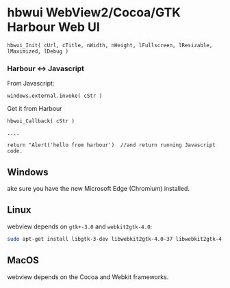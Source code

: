 # hbwui WebView2/Cocoa/GTK Harbour Web UI

    hbwui_Init( cUrl, cTitle, nWidth, nHeight, lFullscreen, lResizable, lMaximized, lDebug )

### Harbour <-> Javascript

From Javascript:

    windows.external.invoke( cStr )

Get it from Harbour

    hbwui_Callback( cStr )
    
    ....

    return "Alert('hello from harbour')  //and return running Javascript code.
    
## Windows 

ake sure you have the new Microsoft Edge (Chromium) installed.

## Linux

webview depends on `gtk+-3.0` and `webkit2gtk-4.0`:

```sh
sudo apt-get install libgtk-3-dev libwebkit2gtk-4.0-37 libwebkit2gtk-4.0-dev
```

## MacOS

webview depends on the Cocoa and Webkit frameworks.